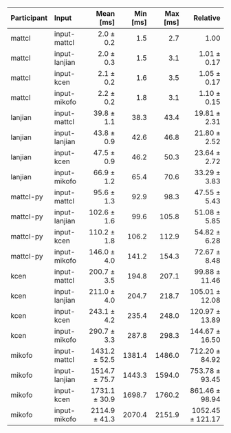 | Participant | Input | Mean [ms] | Min [ms] | Max [ms] | Relative |
|:---|:---|---:|---:|---:|---:|
| mattcl | input-mattcl | 2.0 ± 0.2 | 1.5 | 2.7 | 1.00 |
| mattcl | input-lanjian | 2.0 ± 0.3 | 1.5 | 3.1 | 1.01 ± 0.17 |
| mattcl | input-kcen | 2.1 ± 0.2 | 1.6 | 3.5 | 1.05 ± 0.17 |
| mattcl | input-mikofo | 2.2 ± 0.2 | 1.8 | 3.1 | 1.10 ± 0.15 |
| lanjian | input-mattcl | 39.8 ± 1.1 | 38.3 | 43.4 | 19.81 ± 2.31 |
| lanjian | input-lanjian | 43.8 ± 0.9 | 42.6 | 46.8 | 21.80 ± 2.52 |
| lanjian | input-kcen | 47.5 ± 0.9 | 46.2 | 50.3 | 23.64 ± 2.72 |
| lanjian | input-mikofo | 66.9 ± 1.2 | 65.4 | 70.6 | 33.29 ± 3.83 |
| mattcl-py | input-mattcl | 95.6 ± 1.3 | 92.9 | 98.3 | 47.55 ± 5.43 |
| mattcl-py | input-lanjian | 102.6 ± 1.6 | 99.6 | 105.8 | 51.08 ± 5.85 |
| mattcl-py | input-kcen | 110.2 ± 1.8 | 106.2 | 112.9 | 54.82 ± 6.28 |
| mattcl-py | input-mikofo | 146.0 ± 4.0 | 141.2 | 154.3 | 72.67 ± 8.48 |
| kcen | input-mattcl | 200.7 ± 3.5 | 194.8 | 207.1 | 99.88 ± 11.46 |
| kcen | input-lanjian | 211.0 ± 4.0 | 204.7 | 218.7 | 105.01 ± 12.08 |
| kcen | input-kcen | 243.1 ± 4.2 | 235.4 | 248.0 | 120.97 ± 13.89 |
| kcen | input-mikofo | 290.7 ± 3.3 | 287.8 | 298.3 | 144.67 ± 16.50 |
| mikofo | input-mattcl | 1431.2 ± 52.5 | 1381.4 | 1486.0 | 712.20 ± 84.92 |
| mikofo | input-lanjian | 1514.7 ± 75.7 | 1443.3 | 1594.0 | 753.78 ± 93.45 |
| mikofo | input-kcen | 1731.1 ± 30.9 | 1698.7 | 1760.2 | 861.46 ± 98.94 |
| mikofo | input-mikofo | 2114.9 ± 41.3 | 2070.4 | 2151.9 | 1052.45 ± 121.17 |
